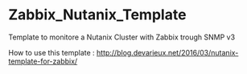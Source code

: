 # Zabbix_Nutanix_Template
Template to monitore a Nutanix Cluster with Zabbix trough SNMP v3

How to use this template : 
  http://blog.devarieux.net/2016/03/nutanix-template-for-zabbix/
